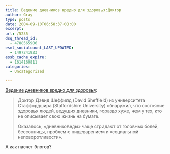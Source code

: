 ```yaml
---
title: Ведение дневников вредно для здоровья:Доктор
author: Gray
type: posts
date: 2004-09-10T06:58:37+00:00
excerpt:
url: /5235
dsq_thread_id:
  - 4788565906
esml_socialcount_LAST_UPDATED:
  - 1497241923
essb_cache_expire:
  - 1614160811
categories:
  - Uncategorized

---
```








<a href="http://www.membrana.ru/lenta/?3661" target="_blank">Ведение дневников вредно для здоровья</a>:

> Доктор Дэвид Шеффилд (David Sheffield) из университета Стаффордшира (Staffordshire University) обнаружил, что состояние здоровья людей, ведущих дневники, гораздо хуже, чем у тех, кто не описывает свою жизнь на бумаге.
> 
> Оказалось, &#171;дневниковеды&#187; чаще страдают от головных болей, бессонницы, проблем с пищеварением и &#171;социальной неповоротливости&#187;. 

А как насчет блогов?